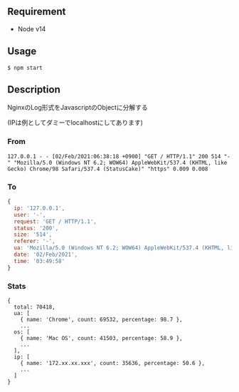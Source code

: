 ## Requirement

- Node v14

## Usage

`$ npm start`

## Description

NginxのLog形式をJavascriptのObjectに分解する

(IPは例としてダミーでlocalhostにしてあります)

### From

```
127.0.0.1 - - [02/Feb/2021:06:38:18 +0900] "GET / HTTP/1.1" 200 514 "-" "Mozilla/5.0 (Windows NT 6.2; WOW64) AppleWebKit/537.4 (KHTML, like Gecko) Chrome/98 Safari/537.4 (StatusCake)" "https" 0.009 0.008
```

### To
```js
{
  ip: '127.0.0.1',
  user: '-',
  request: 'GET / HTTP/1.1',
  status: '200',
  size: '514',
  referer: '-',
  ua: 'Mozilla/5.0 (Windows NT 6.2; WOW64) AppleWebKit/537.4 (KHTML, like Gecko) Chrome/98 Safari/537.4 (StatusCake)',
  date: '02/Feb/2021',
  time: '03:49:58'
}
```

### Stats

```
{
  total: 70418,
  ua: [
    { name: 'Chrome', count: 69532, percentage: 98.7 },
    ...
  os: [
    { name: 'Mac OS', count: 41503, percentage: 58.9 },
    ...
  ],
  ip: [
    { name: '172.xx.xx.xxx', count: 35636, percentage: 50.6 },
    ...
  ]
}
```
